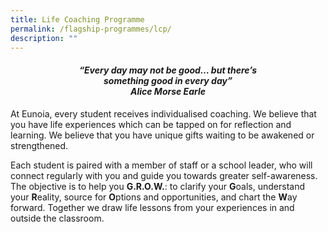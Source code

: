 ```yaml
---
title: Life Coaching Programme
permalink: /flagship-programmes/lcp/
description: ""
---
```


<center><h4><em>“Every day may not be good… but there’s<br>something good in every day”<br><b>Alice Morse Earle</b></em></h4></center>


At Eunoia, every student receives individualised coaching. We believe that you have life experiences which can be tapped on for reflection and learning. We believe that you have unique gifts waiting to be awakened or strengthened.

Each student is paired with a member of staff or a school leader, who will connect regularly with you and guide you towards greater self-awareness. The objective is to help you **G.R.O.W.**: to clarify your **G**oals, understand your **R**eality, source for **O**ptions and opportunities, and chart the **W**ay forward. Together we draw life lessons from your experiences in and outside the classroom.